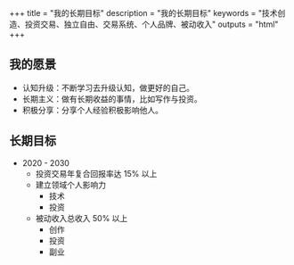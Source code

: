 +++
title = "我的长期目标"
description = "我的长期目标"
keywords = "技术创造、投资交易、独立自由、交易系统、个人品牌、被动收入"
outputs = "html"
+++

## 我的愿景

- 认知升级：不断学习去升级认知，做更好的自己。
- 长期主义：做有长期收益的事情，比如写作与投资。
- 积极分享：分享个人经验积极影响他人。

## 长期目标

- 2020 - 2030
  - 投资交易年复合回报率达 15% 以上
  - 建立领域个人影响力
    - 技术
    - 投资
  - 被动收入总收入 50% 以上
    - 创作
    - 投资
    - 副业
